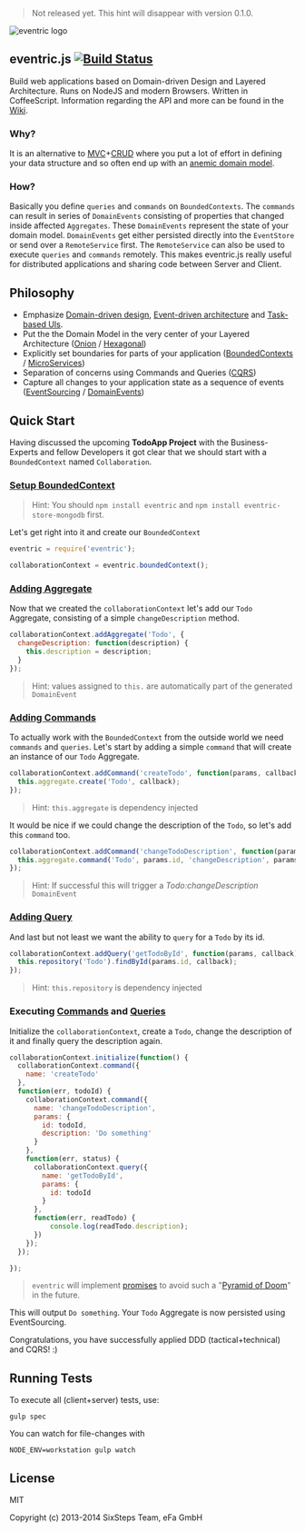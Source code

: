 > Not released yet. This hint will disappear with version 0.1.0.


![eventric logo](https://raw.githubusercontent.com/wiki/efacilitation/eventric/eventric_logo.png)

## eventric.js [![Build Status](https://travis-ci.org/efacilitation/eventric.svg?branch=master)](https://travis-ci.org/efacilitation/eventric)

Build web applications based on Domain-driven Design and Layered Architecture. Runs on NodeJS and modern Browsers. Written in CoffeeScript. Information regarding the API and more can be found in the [Wiki](https://github.com/efacilitation/eventric/wiki).


### Why?

It is an alternative to [MVC](https://en.wikipedia.org/wiki/Model%E2%80%93view%E2%80%93controller)+[CRUD](https://en.wikipedia.org/wiki/Create,_read,_update_and_delete) where you put a lot of effort in defining your data structure and so often end up with an [anemic domain model](http://www.martinfowler.com/bliki/AnemicDomainModel.html).

### How?

Basically you define `queries` and `commands` on `BoundedContexts`. The `commands` can result in series of `DomainEvents` consisting of properties that changed inside affected `Aggregates`. These `DomainEvents` represent the state of your domain model. `DomainEvents` get either persisted directly into the `EventStore` or send over a `RemoteService` first. The `RemoteService` can also be used to execute `queries` and `commands` remotely. This makes eventric.js really useful for distributed applications and sharing code between Server and Client.


## Philosophy

* Emphasize [Domain-driven design](https://www.goodreads.com/book/show/179133.Domain_Driven_Design), [Event-driven architecture](https://www.goodreads.com/book/show/12369902-event-centric) and [Task-based UIs](http://cqrs.wordpress.com/documents/task-based-ui).
* Put the the Domain Model in the very center of your Layered Architecture ([Onion](http://jeffreypalermo.com/blog/the-onion-architecture-part-1/) / [Hexagonal](http://alistair.cockburn.us/Hexagonal+architecture))
* Explicitly set boundaries for parts of your application ([BoundedContexts](https://en.wikipedia.org/wiki/Domain-driven_design#Bounded_context) / [MicroServices](http://martinfowler.com/articles/microservices.html))
* Separation of concerns using Commands and Queries ([CQRS](http://msdn.microsoft.com/en-us/library/jj554200.aspx))
* Capture all changes to your application state as a sequence of events ([EventSourcing](http://martinfowler.com/eaaDev/EventSourcing.html) / [DomainEvents](http://www.udidahan.com/2009/06/14/domain-events-salvation/))


## Quick Start

Having discussed the upcoming **TodoApp Project** with the Business-Experts and fellow Developers it got clear that we should start with a `BoundedContext` named `Collaboration`.


### [Setup BoundedContext](https://github.com/efacilitation/eventric/wiki/eventric#eventricboundedcontext)

> Hint: You should `npm install eventric` and `npm install eventric-store-mongodb` first.

Let's get right into it and create our `BoundedContext`

```javascript
eventric = require('eventric');

collaborationContext = eventric.boundedContext();
```

### [Adding Aggregate](https://github.com/efacilitation/eventric/wiki/BoundedContext#addaggregate)

Now that we created the `collaborationContext` let's add our `Todo` Aggregate, consisting of a simple `changeDescription` method.

```javascript
collaborationContext.addAggregate('Todo', {
  changeDescription: function(description) {
    this.description = description;
  }
});
```
> Hint: values assigned to `this.` are automatically part of the generated `DomainEvent`

### [Adding Commands](https://github.com/efacilitation/eventric/wiki/BoundedContext#addcommand)

To actually work with the `BoundedContext` from the outside world we need `commands` and `queries`. Let's start by adding a simple `command` that will create an instance of our `Todo` Aggregate.

```javascript
collaborationContext.addCommand('createTodo', function(params, callback) {
  this.aggregate.create('Todo', callback);
});
```
> Hint: `this.aggregate` is dependency injected

It would be nice if we could change the description of the `Todo`, so let's add this `command` too.

```javascript
collaborationContext.addCommand('changeTodoDescription', function(params, callback) {
  this.aggregate.command('Todo', params.id, 'changeDescription', params.description, callback);
});
```
> Hint: If successful this will trigger a *Todo:changeDescription* `DomainEvent`

### [Adding Query](https://github.com/efacilitation/eventric/wiki/BoundedContext#addquery)

And last but not least we want the ability to `query` for a `Todo` by its id.

```javascript
collaborationContext.addQuery('getTodoById', function(params, callback) {
  this.repository('Todo').findById(params.id, callback);
});
```
> Hint: `this.repository` is dependency injected

### Executing [Commands](https://github.com/efacilitation/eventric/wiki/BoundedContext#command) and [Queries](https://github.com/efacilitation/eventric/wiki/BoundedContext#query)

Initialize the `collaborationContext`, create a `Todo`, change the description of it and finally query the description again.

```javascript
collaborationContext.initialize(function() {
  collaborationContext.command({
    name: 'createTodo'
  },
  function(err, todoId) {
    collaborationContext.command({
      name: 'changeTodoDescription',
      params: {
        id: todoId,
        description: 'Do something'
      }
    },
    function(err, status) {
      collaborationContext.query({
        name: 'getTodoById',
        params: {
          id: todoId
        }
      },
      function(err, readTodo) {
          console.log(readTodo.description);
      })
    });
  });

});
```
> `eventric` will implement [promises](https://github.com/kriskowal/q) to avoid such a "[Pyramid of Doom](http://calculist.org/blog/2011/12/14/why-coroutines-wont-work-on-the-web/)" in the future.

This will output `Do something`. Your `Todo` Aggregate is now persisted using EventSourcing.

Congratulations, you have successfully applied DDD (tactical+technical) and CQRS! :)


## Running Tests

To execute all (client+server) tests, use:

```shell
gulp spec
```

You can watch for file-changes with

```shell
NODE_ENV=workstation gulp watch
```


## License

MIT

Copyright (c) 2013-2014 SixSteps Team, eFa GmbH
